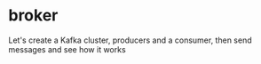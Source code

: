 # broker 

Let's create a Kafka cluster, producers and a consumer, then send messages and see how it works

